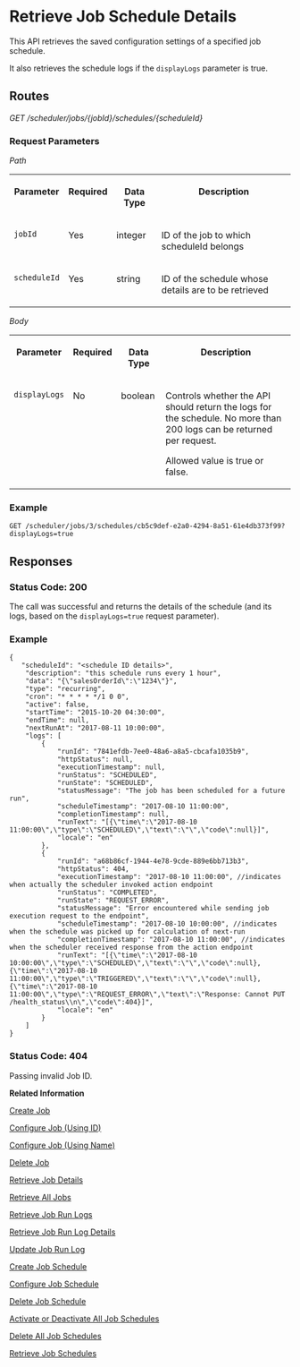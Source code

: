 <!-- loiofa16c72ffb31438faa5d896741f52e73 -->

# Retrieve Job Schedule Details

This API retrieves the saved configuration settings of a specified job schedule.



It also retrieves the schedule logs if the `displayLogs` parameter is true.



## Routes

*GET /scheduler/jobs/\{jobId\}/schedules/\{scheduleId\}*



### Request Parameters

*Path* 


<table>
<tr>
<th valign="top">

Parameter

</th>
<th valign="top">

Required

</th>
<th valign="top">

Data Type

</th>
<th valign="top">

Description

</th>
</tr>
<tr>
<td valign="top">

`jobId` 

</td>
<td valign="top">

Yes

</td>
<td valign="top">

integer

</td>
<td valign="top">

ID of the job to which scheduleId belongs

</td>
</tr>
<tr>
<td valign="top">

`scheduleId` 

</td>
<td valign="top">

Yes

</td>
<td valign="top">

string

</td>
<td valign="top">

ID of the schedule whose details are to be retrieved

</td>
</tr>
</table>

*Body* 


<table>
<tr>
<th valign="top">

Parameter

</th>
<th valign="top">

Required

</th>
<th valign="top">

Data Type

</th>
<th valign="top">

Description

</th>
</tr>
<tr>
<td valign="top">

`displayLogs`

</td>
<td valign="top">

No

</td>
<td valign="top">

boolean

</td>
<td valign="top">

Controls whether the API should return the logs for the schedule. No more than 200 logs can be returned per request.

Allowed value is true or false.

</td>
</tr>
</table>



### Example

```
GET /scheduler/jobs/3/schedules/cb5c9def-e2a0-4294-8a51-61e4db373f99?displayLogs=true 
```



## Responses



### Status Code: 200

The call was successful and returns the details of the schedule \(and its logs, based on the `displayLogs=true` request parameter\).



### Example

```
{
   "scheduleId": "<schedule ID details>",
    "description": "this schedule runs every 1 hour",
    "data": "{\"salesOrderId\":\"1234\"}",
    "type": "recurring",
    "cron": "* * * * */1 0 0",
    "active": false,
    "startTime": "2015-10-20 04:30:00",
    "endTime": null,
    "nextRunAt": "2017-08-11 10:00:00",
    "logs": [
        {
            "runId": "7841efdb-7ee0-48a6-a8a5-cbcafa1035b9",
            "httpStatus": null,
            "executionTimestamp": null,
            "runStatus": "SCHEDULED",
            "runState": "SCHEDULED",
            "statusMessage": "The job has been scheduled for a future run",
            "scheduleTimestamp": "2017-08-10 11:00:00",
            "completionTimestamp": null,
            "runText": "[{\"time\":\"2017-08-10 11:00:00\",\"type\":\"SCHEDULED\",\"text\":\"\",\"code\":null}]",
            "locale": "en"
        },
        {
            "runId": "a68b86cf-1944-4e78-9cde-889e6bb713b3",
            "httpStatus": 404,
            "executionTimestamp": "2017-08-10 11:00:00", //indicates when actually the scheduler invoked action endpoint
            "runStatus": "COMPLETED",
            "runState": "REQUEST_ERROR",
            "statusMessage": "Error encountered while sending job execution request to the endpoint",
            "scheduleTimestamp": "2017-08-10 10:00:00", //indicates when the schedule was picked up for calculation of next-run
            "completionTimestamp": "2017-08-10 11:00:00", //indicates when the scheduler received response from the action endpoint
            "runText": "[{\"time\":\"2017-08-10 10:00:00\",\"type\":\"SCHEDULED\",\"text\":\"\",\"code\":null},{\"time\":\"2017-08-10 11:00:00\",\"type\":\"TRIGGERED\",\"text\":\"\",\"code\":null},{\"time\":\"2017-08-10 11:00:00\",\"type\":\"REQUEST_ERROR\",\"text\":\"Response: Cannot PUT /health_status\\n\",\"code\":404}]",
            "locale": "en"
        }
    ]
}
```



### Status Code: 404

Passing invalid Job ID.



**Related Information**  


[Create Job](create-job-2c1ecb6.md "This API creates a job by accepting one or more job schedules to be created.")

[Configure Job \(Using ID\)](configure-job-using-id-514f2f6.md "This API configures a job with the updated runtime information using job ID.")

[Configure Job \(Using Name\)](configure-job-using-name-5790b8a.md "This API configures a job with the updated runtime information using job name.")

[Delete Job](delete-job-cd8feb7.md "This API deletes a job and all its runtime information such as schedules and logs.")

[Retrieve Job Details](retrieve-job-details-815605d.md "This API retrieves the saved configuration settings of a specified job.")

[Retrieve All Jobs](retrieve-all-jobs-b4d3719.md "This API retrieves all jobs in a service instance.")

[Retrieve Job Run Logs](retrieve-job-run-logs-13d38f3.md "This API retrieves the run logs for a specified job schedule.")

[Retrieve Job Run Log Details](retrieve-job-run-log-details-e49a4b2.md "This API retrieves the details for a specified job run log.")

[Update Job Run Log](update-job-run-log-e85da40.md "This API is used by the application to inform the Job Scheduler about the status of an asynchronous, long-running job.")

[Create Job Schedule](create-job-schedule-66ab3c1.md "This API creates a job schedule for a specified job.")

[Configure Job Schedule](configure-job-schedule-0a4d939.md "This API configures/updates the runtime information of a job schedule for a specified job.")

[Delete Job Schedule](delete-job-schedule-3066b6d.md "This API deletes the specified job schedule.")

[Activate or Deactivate All Job Schedules](activate-or-deactivate-all-job-schedules-fe9650b.md "This API activates or deactivates all the existing schedules for a job.")

[Delete All Job Schedules](delete-all-job-schedules-0aab1ab.md "This API deletes all the schedules of the specified job.")

[Retrieve Job Schedules](retrieve-job-schedules-251658d.md "This API retrieves all schedules for a specified job.")

